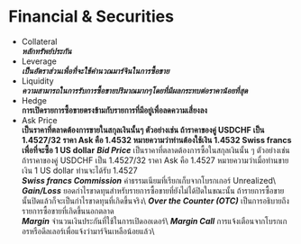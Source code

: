 # Financial & Securities 
- Collateral\
***หลักทรัพย์ประกัน*** 
- Leverage\
***เป็นอัตราส่วนเพื่อที่จะใช้คำนวณมาร์จินในการซื้อขาย***
- Liquidity\
***ความสามารถในการรับการซื้อขายปริมาณมากๆโดยที่มีผลกระทบต่อราคาน้อยที่สุด***
- Hedge\
**การเปิดรายการซื้อขายตรงข้ามกับรายการที่มีอยู่เพื่อลดความเสี่ยงลง**
- Ask Price\
**เป็นราคาที่ตลาดต้องการขายในสกุลเงินนั้นๆ ตัวอย่างเช่น ถ้าราคาของคู่ USDCHF เป็น 1.4527/32 ราคา Ask คือ 1.4532 หมายความว่าท่านต้องใช้เงิน 1.4532 Swiss francs เพื่อที่จะซื้อ 1 US dollar**
***Bid Price*** เป็นราคาที่ตลาดต้องการซื้อในสกุลเงินนั้น ๆ ตัวอย่างเช่น ถ้าราคาของคู่ USDCHF เป็น 1.4527/32 ราคา Ask คือ 1.4527 หมายความว่าเมื่อท่านขายเงิน 1 US dollar ท่านจะได้รับ 1.4527\
***Swiss francs Commission*** ค่าธรรมเนียมที่เรียกเก็บจากโบรกเกอร์ Unrealized\ 
***Gain/Loss*** ยอดกำไรขาดทุนสำหรับรายการซื้อขายที่ยังไม่ได้ปิดในขณะนั้น ถ้ารายการซื้อขายนั้นปิดแล้วก็จะเป็นกำไรขาดทุนที่เกิดขึ้นจริง\ 
***Over the Counter (OTC)*** เป็นการอธิบายถึงรายการซื้อขายที่เกิดขึ้นนอกตลาด\
***Margin*** จำนวนเงินประกันที่ใช้ในการเปิดออเดอร์\ 
***Margin Call*** การแจ้งเตือนจากโบรกเกอรหรือดีลเลอร์เพื่อแจ้งว่ามาร์จินเหลือน้อยแล้ว\
